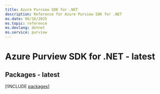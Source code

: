 ```yaml
---
title: Azure Purview SDK for .NET
description: Reference for Azure Purview SDK for .NET
ms.date: 06/16/2025
ms.topic: reference
ms.devlang: dotnet
ms.service: purview
---
```

# Azure Purview SDK for .NET - latest
## Packages - latest
[!INCLUDE [packages](purview-index.md)]